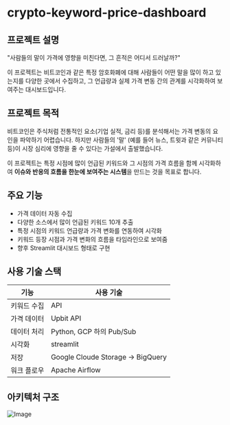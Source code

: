 # crypto-keyword-price-dashboard

## 프로젝트 설명
"사람들의 말이 가격에 영향을 미친다면, 그 흔적은 어디서 드러날까?"

이 프로젝트는 비트코인과 같은 특정 암호화폐에 대해 사람들이 어떤 말을 많이 하고 있는지를 다양한 곳에서 수집하고, 그 언급량과 실제 가격 변동 간의 관계를 시각화하여 보여주는 대시보드입니다.

## 프로젝트 목적
비트코인은 주식처럼 전통적인 요소(기업 실적, 금리 등)를 분석해서는 가격 변동의 요인을 파악하기 어렵습니다.
하지만 사람들의 '말' (예를 들어 뉴스, 트윗과 같은 커뮤니티 등)이 시장 심리에 영향을 줄 수 있다는 가설에서 출발했습니다.

이 프로젝트는 특정 시점에 많이 언급된 키워드와 그 시점의 가격 흐름을 함께 시각화하여 **이슈와 반응의 흐름을 한눈에 보여주는 시스템**을 만드는 것을 목표로 합니다.

## 주요 기능
- 가격 데이터 자동 수집
- 다양한 소스에서 많이 언급된 키워드 10개 추출
- 특정 시점의 키워드 언급량과 가격 변화를 연동하여 시각화
- 키워드 등장 시점과 가격 변화의 흐름을 타임라인으로 보여줌
- 향후 Streamlit 대시보드 형태로 구현 

## 사용 기술 스택
| 기능            | 사용 기술 |
|-----------------|-----------|
| 키워드 수집     | API |
| 가격 데이터     | Upbit API |
| 데이터 처리     | Python, GCP 하의 Pub/Sub |
| 시각화         | streamlit |
| 저장           | Google Cloude Storage -> BigQuery |
| 워크 플로우      | Apache Airflow |


## 아키텍처 구조
![Image](https://github.com/user-attachments/assets/f96b069d-0f1a-4efc-8d37-7b9180fdfda3)